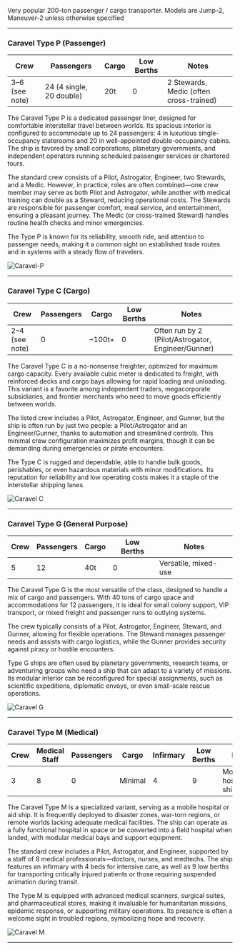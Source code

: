 Very popular 200-ton passenger / cargo transporter.  Models are Jump-2, Maneuver-2 unless otherwise specified

---

### Caravel Type P (Passenger)

| Crew           | Passengers               | Cargo | Low Berths | Notes                                   |
| -------------- | ------------------------ | ----- | ---------- | --------------------------------------- |
| 3–6 (see note) | 24 (4 single, 20 double) | 20t   | 0          | 2 Stewards, Medic (often cross-trained) |

The Caravel Type P is a dedicated passenger liner, designed for comfortable interstellar travel between worlds. Its spacious interior is configured to accommodate up to 24 passengers: 4 in luxurious single-occupancy staterooms and 20 in well-appointed double-occupancy cabins. The ship is favored by small corporations, planetary governments, and independent operators running scheduled passenger services or chartered tours.

The standard crew consists of a Pilot, Astrogator, Engineer, two Stewards, and a Medic. However, in practice, roles are often combined—one crew member may serve as both Pilot and Astrogator, while another with medical training can double as a Steward, reducing operational costs. The Stewards are responsible for passenger comfort, meal service, and entertainment, ensuring a pleasant journey. The Medic (or cross-trained Steward) handles routine health checks and minor emergencies.

The Type P is known for its reliability, smooth ride, and attention to passenger needs, making it a common sight on established trade routes and in systems with a steady flow of travelers.

![Caravel-P](./Caravel%20P.png)

---

### Caravel Type C (Cargo)

| Crew           | Passengers | Cargo   | Low Berths | Notes                                 |
|----------------|------------|---------|------------|---------------------------------------|
| 2–4 (see note) | 0          | ~100t+  | 0          | Often run by 2 (Pilot/Astrogator, Engineer/Gunner) |

The Caravel Type C is a no-nonsense freighter, optimized for maximum cargo capacity. Every available cubic meter is dedicated to freight, with reinforced decks and cargo bays allowing for rapid loading and unloading. This variant is a favorite among independent traders, megacorporate subsidiaries, and frontier merchants who need to move goods efficiently between worlds.

The listed crew includes a Pilot, Astrogator, Engineer, and Gunner, but the ship is often run by just two people: a Pilot/Astrogator and an Engineer/Gunner, thanks to automation and streamlined controls. This minimal crew configuration maximizes profit margins, though it can be demanding during emergencies or pirate encounters.

The Type C is rugged and dependable, able to handle bulk goods, perishables, or even hazardous materials with minor modifications. Its reputation for reliability and low operating costs makes it a staple of the interstellar shipping lanes.

![Caravel C](./Caravel%20C.png)

---

### Caravel Type G (General Purpose)

| Crew           | Passengers | Cargo | Low Berths | Notes                |
|----------------|------------|-------|------------|----------------------|
| 5              | 12         | 40t   | 0          | Versatile, mixed-use |

The Caravel Type G is the most versatile of the class, designed to handle a mix of cargo and passengers. With 40 tons of cargo space and accommodations for 12 passengers, it is ideal for small colony support, VIP transport, or mixed freight and passenger runs to outlying systems.

The crew typically consists of a Pilot, Astrogator, Engineer, Steward, and Gunner, allowing for flexible operations. The Steward manages passenger needs and assists with cargo logistics, while the Gunner provides security against piracy or hostile encounters.

Type G ships are often used by planetary governments, research teams, or adventuring groups who need a ship that can adapt to a variety of missions. Its modular interior can be reconfigured for special assignments, such as scientific expeditions, diplomatic envoys, or even small-scale rescue operations.

![Caravel G](./Caravel%20G.png)

---

### Caravel Type M (Medical)

| Crew           | Medical Staff | Passengers | Cargo | Infirmary | Low Berths | Notes                        |
|----------------|--------------|------------|-------|-----------|------------|------------------------------|
| 3              | 8            | 0          | Minimal| 4         | 9          | Mobile hospital/aid ship     |

The Caravel Type M is a specialized variant, serving as a mobile hospital or aid ship. It is frequently deployed to disaster zones, war-torn regions, or remote worlds lacking adequate medical facilities. The ship can operate as a fully functional hospital in space or be converted into a field hospital when landed, with modular medical bays and support equipment.

The standard crew includes a Pilot, Astrogator, and Engineer, supported by a staff of 8 medical professionals—doctors, nurses, and medtechs. The ship features an infirmary with 4 beds for intensive care, as well as 9 low berths for transporting critically injured patients or those requiring suspended animation during transit.

The Type M is equipped with advanced medical scanners, surgical suites, and pharmaceutical stores, making it invaluable for humanitarian missions, epidemic response, or supporting military operations. Its presence is often a welcome sight in troubled regions, symbolizing hope and recovery.

![Caravel M](./Caravel%20M.png)

---